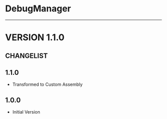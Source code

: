 # DebugManager
---
# VERSION 1.1.0

## CHANGELIST

## 1.1.0
* Transformed to Custom Assembly

## 1.0.0
* Initial Version
